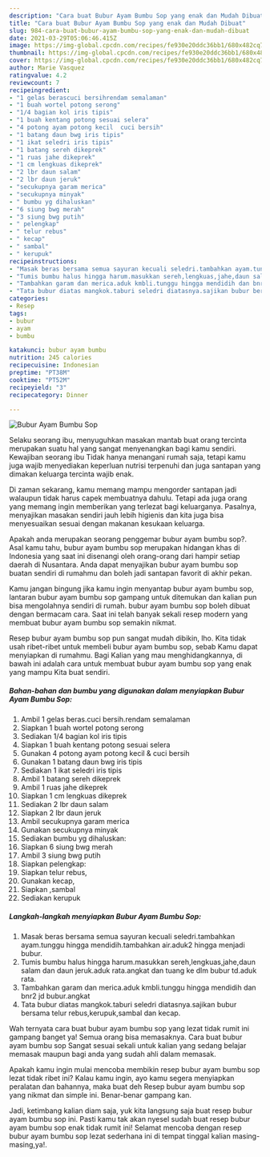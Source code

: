```yaml
---
description: "Cara buat Bubur Ayam Bumbu Sop yang enak dan Mudah Dibuat"
title: "Cara buat Bubur Ayam Bumbu Sop yang enak dan Mudah Dibuat"
slug: 984-cara-buat-bubur-ayam-bumbu-sop-yang-enak-dan-mudah-dibuat
date: 2021-03-29T05:06:46.415Z
image: https://img-global.cpcdn.com/recipes/fe930e20ddc36bb1/680x482cq70/bubur-ayam-bumbu-sop-foto-resep-utama.jpg
thumbnail: https://img-global.cpcdn.com/recipes/fe930e20ddc36bb1/680x482cq70/bubur-ayam-bumbu-sop-foto-resep-utama.jpg
cover: https://img-global.cpcdn.com/recipes/fe930e20ddc36bb1/680x482cq70/bubur-ayam-bumbu-sop-foto-resep-utama.jpg
author: Marie Vasquez
ratingvalue: 4.2
reviewcount: 7
recipeingredient:
- "1 gelas berascuci bersihrendam semalaman"
- "1 buah wortel potong serong"
- "1/4 bagian kol iris tipis"
- "1 buah kentang potong sesuai selera"
- "4 potong ayam potong kecil  cuci bersih"
- "1 batang daun bwg iris tipis"
- "1 ikat seledri iris tipis"
- "1 batang sereh dikeprek"
- "1 ruas jahe dikeprek"
- "1 cm lengkuas dikeprek"
- "2 lbr daun salam"
- "2 lbr daun jeruk"
- "secukupnya garam merica"
- "secukupnya minyak"
- " bumbu yg dihaluskan"
- "6 siung bwg merah"
- "3 siung bwg putih"
- " pelengkap"
- " telur rebus"
- " kecap"
- " sambal"
- " kerupuk"
recipeinstructions:
- "Masak beras bersama semua sayuran kecuali seledri.tambahkan ayam.tunggu hingga mendidih.tambahkan air.aduk2 hingga menjadi bubur."
- "Tumis bumbu halus hingga harum.masukkan sereh,lengkuas,jahe,daun salam dan daun jeruk.aduk rata.angkat dan tuang ke dlm bubur td.aduk rata."
- "Tambahkan garam dan merica.aduk kmbli.tunggu hingga mendidih dan bnr2 jd bubur.angkat"
- "Tata bubur diatas mangkok.taburi seledri diatasnya.sajikan bubur bersama telur rebus,kerupuk,sambal dan kecap."
categories:
- Resep
tags:
- bubur
- ayam
- bumbu

katakunci: bubur ayam bumbu 
nutrition: 245 calories
recipecuisine: Indonesian
preptime: "PT38M"
cooktime: "PT52M"
recipeyield: "3"
recipecategory: Dinner

---
```



![Bubur Ayam Bumbu Sop](https://img-global.cpcdn.com/recipes/fe930e20ddc36bb1/680x482cq70/bubur-ayam-bumbu-sop-foto-resep-utama.jpg)

Selaku seorang ibu, menyuguhkan masakan mantab buat orang tercinta merupakan suatu hal yang sangat menyenangkan bagi kamu sendiri. Kewajiban seorang ibu Tidak hanya menangani rumah saja, tetapi kamu juga wajib menyediakan keperluan nutrisi terpenuhi dan juga santapan yang dimakan keluarga tercinta wajib enak.

Di zaman  sekarang, kamu memang mampu mengorder santapan jadi walaupun tidak harus capek membuatnya dahulu. Tetapi ada juga orang yang memang ingin memberikan yang terlezat bagi keluarganya. Pasalnya, menyajikan masakan sendiri jauh lebih higienis dan kita juga bisa menyesuaikan sesuai dengan makanan kesukaan keluarga. 



Apakah anda merupakan seorang penggemar bubur ayam bumbu sop?. Asal kamu tahu, bubur ayam bumbu sop merupakan hidangan khas di Indonesia yang saat ini disenangi oleh orang-orang dari hampir setiap daerah di Nusantara. Anda dapat menyajikan bubur ayam bumbu sop buatan sendiri di rumahmu dan boleh jadi santapan favorit di akhir pekan.

Kamu jangan bingung jika kamu ingin menyantap bubur ayam bumbu sop, lantaran bubur ayam bumbu sop gampang untuk ditemukan dan kalian pun bisa mengolahnya sendiri di rumah. bubur ayam bumbu sop boleh dibuat dengan bermacam cara. Saat ini telah banyak sekali resep modern yang membuat bubur ayam bumbu sop semakin nikmat.

Resep bubur ayam bumbu sop pun sangat mudah dibikin, lho. Kita tidak usah ribet-ribet untuk membeli bubur ayam bumbu sop, sebab Kamu dapat menyiapkan di rumahmu. Bagi Kalian yang mau menghidangkannya, di bawah ini adalah cara untuk membuat bubur ayam bumbu sop yang enak yang mampu Kita buat sendiri.

<!--inarticleads1-->

##### Bahan-bahan dan bumbu yang digunakan dalam menyiapkan Bubur Ayam Bumbu Sop:

1. Ambil 1 gelas beras.cuci bersih.rendam semalaman
1. Siapkan 1 buah wortel potong serong
1. Sediakan 1/4 bagian kol iris tipis
1. Siapkan 1 buah kentang potong sesuai selera
1. Gunakan 4 potong ayam potong kecil &amp; cuci bersih
1. Gunakan 1 batang daun bwg iris tipis
1. Sediakan 1 ikat seledri iris tipis
1. Ambil 1 batang sereh dikeprek
1. Ambil 1 ruas jahe dikeprek
1. Siapkan 1 cm lengkuas dikeprek
1. Sediakan 2 lbr daun salam
1. Siapkan 2 lbr daun jeruk
1. Ambil secukupnya garam merica
1. Gunakan secukupnya minyak
1. Sediakan  bumbu yg dihaluskan:
1. Siapkan 6 siung bwg merah
1. Ambil 3 siung bwg putih
1. Siapkan  pelengkap:
1. Siapkan  telur rebus,
1. Gunakan  kecap,
1. Siapkan  ,sambal
1. Sediakan  kerupuk




<!--inarticleads2-->

##### Langkah-langkah menyiapkan Bubur Ayam Bumbu Sop:

1. Masak beras bersama semua sayuran kecuali seledri.tambahkan ayam.tunggu hingga mendidih.tambahkan air.aduk2 hingga menjadi bubur.
1. Tumis bumbu halus hingga harum.masukkan sereh,lengkuas,jahe,daun salam dan daun jeruk.aduk rata.angkat dan tuang ke dlm bubur td.aduk rata.
1. Tambahkan garam dan merica.aduk kmbli.tunggu hingga mendidih dan bnr2 jd bubur.angkat
1. Tata bubur diatas mangkok.taburi seledri diatasnya.sajikan bubur bersama telur rebus,kerupuk,sambal dan kecap.




Wah ternyata cara buat bubur ayam bumbu sop yang lezat tidak rumit ini gampang banget ya! Semua orang bisa memasaknya. Cara buat bubur ayam bumbu sop Sangat sesuai sekali untuk kalian yang sedang belajar memasak maupun bagi anda yang sudah ahli dalam memasak.

Apakah kamu ingin mulai mencoba membikin resep bubur ayam bumbu sop lezat tidak ribet ini? Kalau kamu ingin, ayo kamu segera menyiapkan peralatan dan bahannya, maka buat deh Resep bubur ayam bumbu sop yang nikmat dan simple ini. Benar-benar gampang kan. 

Jadi, ketimbang kalian diam saja, yuk kita langsung saja buat resep bubur ayam bumbu sop ini. Pasti kamu tak akan nyesel sudah buat resep bubur ayam bumbu sop enak tidak rumit ini! Selamat mencoba dengan resep bubur ayam bumbu sop lezat sederhana ini di tempat tinggal kalian masing-masing,ya!.


